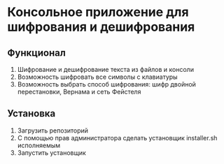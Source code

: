 # Консольное приложение для шифрования и дешифрования
## Функционал
1. Шифрование и дешифрование текста из файлов и консоли
2. Возможность шифровать все символы с клавиатуры
3. Возможность выбрать способ шифрования: шифр двойной перестановки, Вернама и сеть Фейстеля
## Установка
1. Загрузить репозиторий
2. С помощью прав администратора сделать установщик installer.sh исполняемым
3. Запустить установщик

